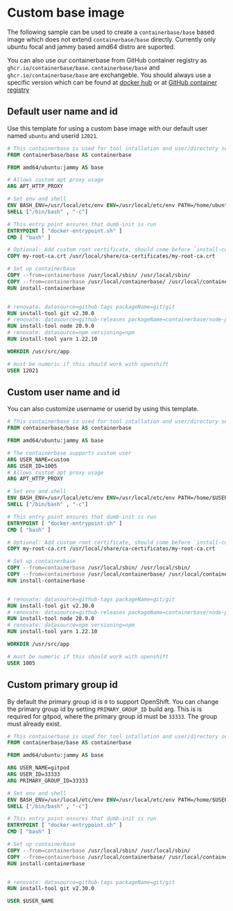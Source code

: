 # Custom base image

The following sample can be used to create a `containerbase/base` based image which does not extend `containerbase/base` directly.
Currently only ubuntu focal and jammy based amd64 distro are suported.

You can also use our containerbase from GitHub container registry as `ghcr.io/containerbase/base`.
`containerbase/base` and `ghcr.io/containerbase/base` are exchangeble.
You should always use a specific version which can be found at [docker hub](https://hub.docker.com/r/containerbase/base/tags) or at [GitHub container registry](ghcr.io/containerbase/base)

## Default user name and id

Use this template for using a custom base image with our default user named `ubuntu` and userid `12021`.

```dockerfile
# This containerbase is used for tool intallation and user/directory setup
FROM containerbase/base AS containerbase

FROM amd64/ubuntu:jammy AS base

# Allows custom apt proxy usage
ARG APT_HTTP_PROXY

# Set env and shell
ENV BASH_ENV=/usr/local/etc/env ENV=/usr/local/etc/env PATH=/home/ubuntu/bin:$PATH
SHELL ["/bin/bash" , "-c"]

# This entry point ensures that dumb-init is run
ENTRYPOINT [ "docker-entrypoint.sh" ]
CMD [ "bash" ]

# Optional: Add custom root certificate, should come before `install-containerbase`
COPY my-root-ca.crt /usr/local/share/ca-certificates/my-root-ca.crt

# Set up containerbase
COPY --from=containerbase /usr/local/sbin/ /usr/local/sbin/
COPY --from=containerbase /usr/local/containerbase/ /usr/local/containerbase/
RUN install-containerbase


# renovate: datasource=github-tags packageName=git/git
RUN install-tool git v2.30.0
# renovate: datasource=github-releases packageName=containerbase/node-prebuild versioning=node
RUN install-tool node 20.9.0
# renovate: datasource=npm versioning=npm
RUN install-tool yarn 1.22.10

WORKDIR /usr/src/app

# must be numeric if this should work with openshift
USER 12021
```

## Custom user name and id

You can also customize username or userid by using this template.

```dockerfile
# This containerbase is used for tool intallation and user/directory setup
FROM containerbase/base AS containerbase

FROM amd64/ubuntu:jammy AS base

# The containerbase supports custom user
ARG USER_NAME=custom
ARG USER_ID=1005
# Allows custom apt proxy usage
ARG APT_HTTP_PROXY

# Set env and shell
ENV BASH_ENV=/usr/local/etc/env ENV=/usr/local/etc/env PATH=/home/$USER_NAME/bin:$PATH
SHELL ["/bin/bash" , "-c"]

# This entry point ensures that dumb-init is run
ENTRYPOINT [ "docker-entrypoint.sh" ]
CMD [ "bash" ]

# Optional: Add custom root certificate, should come before `install-containerbase`
COPY my-root-ca.crt /usr/local/share/ca-certificates/my-root-ca.crt

# Set up containerbase
COPY --from=containerbase /usr/local/sbin/ /usr/local/sbin/
COPY --from=containerbase /usr/local/containerbase/ /usr/local/containerbase/
RUN install-containerbase


# renovate: datasource=github-tags packageName=git/git
RUN install-tool git v2.30.0
# renovate: datasource=github-releases packageName=containerbase/node-prebuild versioning=node
RUN install-tool node 20.9.0
# renovate: datasource=npm versioning=npm
RUN install-tool yarn 1.22.10

WORKDIR /usr/src/app

# must be numeric if this should work with openshift
USER 1005
```

## Custom primary group id

By default the primary group id is `0` to support OpenShift.
You can change the primary group id by setting `PRIMARY_GROUP_ID` build arg.
This is is required for gitpod, where the primary group id must be `33333`.
The group must already exist.

```dockerfile
# This containerbase is used for tool intallation and user/directory setup
FROM containerbase/base AS containerbase

FROM amd64/ubuntu:jammy AS base

ARG USER_NAME=gitpod
ARG USER_ID=33333
ARG PRIMARY_GROUP_ID=33333

# Set env and shell
ENV BASH_ENV=/usr/local/etc/env ENV=/usr/local/etc/env PATH=/home/$USER_NAME/bin:$PATH
SHELL ["/bin/bash" , "-c"]

# This entry point ensures that dumb-init is run
ENTRYPOINT [ "docker-entrypoint.sh" ]
CMD [ "bash" ]

# Set up containerbase
COPY --from=containerbase /usr/local/sbin/ /usr/local/sbin/
COPY --from=containerbase /usr/local/containerbase/ /usr/local/containerbase/
RUN install-containerbase


# renovate: datasource=github-tags packageName=git/git
RUN install-tool git v2.30.0

USER $USER_NAME
```
